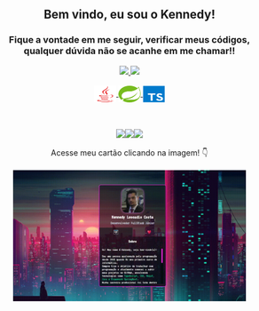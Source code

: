
 <div align="center">
 <h2 >Bem vindo, eu sou o Kennedy!</h2>
 <h3 style={{"text-align:justfy;"}}> Fique a vontade em me seguir, verificar meus códigos, qualquer dúvida não se acanhe em me chamar!! </h3>
 </div>
<div align="center">
  <a href="">
  <img height="240em" src="https://github-readme-stats.vercel.app/api?username=KEENNEEDYY&show_icons=true&theme=bear&include_all_commits=true&count_private=true"/>
  <img height="240em" src="https://github-readme-stats.vercel.app/api/top-langs/?username=KEENNEEDYY&&langs_count=16&theme=radical"/>
</div>
<div align="center" style="display: inline_block"><br>
    <img align="center" alt="KEENNEEDYY-Java" height="30" width="40" src="https://raw.githubusercontent.com/devicons/devicon/master/icons/java/java-plain.svg">
    <img align="center" alt="KEENNEEDYY-SpringBoot" height="30" width="40" src="https://github.com/devicons/devicon/blob/master/icons/spring/spring-original.svg">
    <img align="center" alt="KEENNEEDYY-TypeScript" height="30" width="40" src="https://github.com/devicons/devicon/blob/master/icons/typescript/typescript-original.svg">
  <p align="center"> 
  <br><br><a href = "mailto:kennedy.costa.valenet@gmail.com"><img src="https://img.shields.io/badge/-Gmail-red?style=for-the-badge&logo=gmail&logoColor=white" target="_blank"></a><a href="https://www.linkedin.com/in/kennedy-leocadio-62a845170/" target="_blank"><img src="https://img.shields.io/badge/-LinkedIn-%230077B5?style=for-the-badge&logo=linkedin&logoColor=white" target="_blank"></a><a href="https://api.whatsapp.com/send?phone=5531989177944" target="_blank"><img src="https://img.shields.io/badge/-WhatsApp-%23E4405?style=for-the-badge&logo=whatsapp&logoColor=white" target="_blank"></a>
    </p>
  <p align="center">
  Acesse meu cartão clicando na imagem! 👇
  <br><br>
  
  <a href="https://keenneedyy.github.io/introduction-minicard/" target="_blank" > 
      <img width="420px" align="center" class="BorderGrid BorderGrid--spacious" src="./2022-10-17_10-35-26.gif">
  </a>
  </p>
   

</div>

  
  
